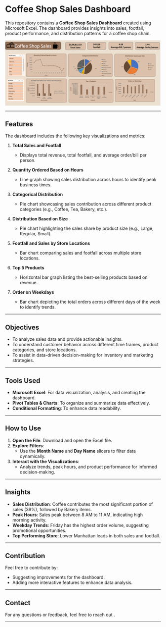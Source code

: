 
# Coffee Shop Sales Dashboard

This repository contains a **Coffee Shop Sales Dashboard** created using Microsoft Excel. The dashboard provides insights into sales, footfall, product performance, and distribution patterns for a coffee shop chain. 

![Coffee Shop Sales Dashboard](Dashboard_Ss.png)

---

## Features

The dashboard includes the following key visualizations and metrics:

1. **Total Sales and Footfall**
   - Displays total revenue, total footfall, and average order/bill per person.
   
2. **Quantity Ordered Based on Hours**
   - Line graph showing sales distribution across hours to identify peak business times.
   
3. **Categorical Distribution**
   - Pie chart showcasing sales contribution across different product categories (e.g., Coffee, Tea, Bakery, etc.).

4. **Distribution Based on Size**
   - Pie chart highlighting the sales share by product size (e.g., Large, Regular, Small).

5. **Footfall and Sales by Store Locations**
   - Bar chart comparing sales and footfall across multiple store locations.

6. **Top 5 Products**
   - Horizontal bar graph listing the best-selling products based on revenue.

7. **Order on Weekdays**
   - Bar chart depicting the total orders across different days of the week to identify trends.

---

## Objectives

- To analyze sales data and provide actionable insights.
- To understand customer behavior across different time frames, product categories, and store locations.
- To assist in data-driven decision-making for inventory and marketing strategies.

---

## Tools Used

- **Microsoft Excel**: For data visualization, analysis, and creating the dashboard.
- **Pivot Tables & Charts**: To organize and summarize data effectively.
- **Conditional Formatting**: To enhance data readability.

---

## How to Use

1. **Open the File**: Download and open the Excel file.
2. **Explore Filters**: 
   - Use the **Month Name** and **Day Name** slicers to filter data dynamically.
3. **Interact with the Visualizations**:
   - Analyze trends, peak hours, and product performance for informed decision-making.

---

## Insights

- **Sales Distribution**: Coffee contributes the most significant portion of sales (39%), followed by Bakery items.
- **Peak Hours**: Sales peak between 8 AM to 11 AM, indicating high morning activity.
- **Weekday Trends**: Friday has the highest order volume, suggesting promotional opportunities.
- **Top Performing Store**: Lower Manhattan leads in both sales and footfall.

---

## Contribution

Feel free to contribute by:
- Suggesting improvements for the dashboard.
- Adding more interactive features to enhance data analysis.

---

## Contact

For any questions or feedback, feel free to reach out .

---

